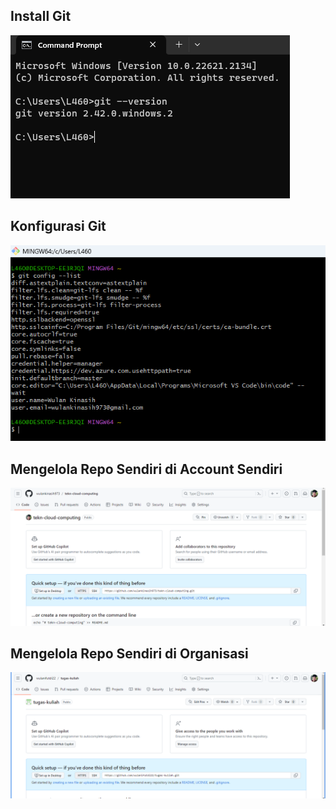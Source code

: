 ## Install Git
![install-git](gambar-01.png)
## Konfigurasi Git
![konfigurasi-git](gambar-02.png)
## Mengelola Repo Sendiri di Account Sendiri
![kelola-repo-sendiri](gambar-03.png)
## Mengelola Repo Sendiri di Organisasi
![kelola-repo-sendiri-di-organisasi](gambar-04.png)